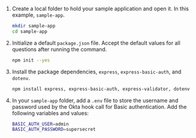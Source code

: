 
1. Create a local folder to hold your sample application and open it. In this example, `sample-app`.

    ```bash
    mkdir sample-app
    cd sample-app
    ```

1. Initialize a default `package.json` file. Accept the default values for all questions after running the command.

    ```bash
    npm init --yes
    ```

1. Install the package dependencies, `express`, `express-basic-auth`, and `dotenv`.

    ```bash
    npm install express, express-basic-auth, express-validator, dotenv
    ```

1. In your `sample-app` folder, add a `.env` file to store the username and password used by the Okta hook call for Basic authentication. Add the following variables and values:

    ```bash
    BASIC_AUTH_USER=admin
    BASIC_AUTH_PASSWORD=supersecret
    ```
